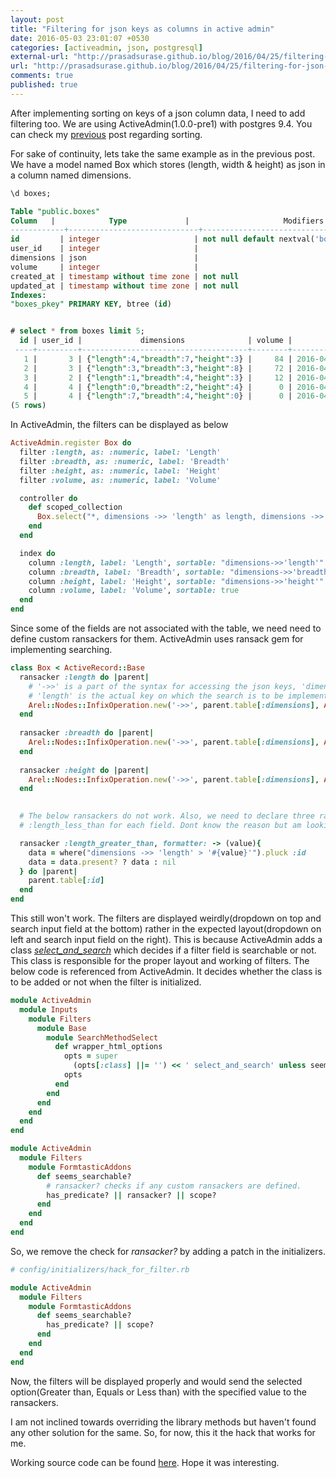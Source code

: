 ```yaml
---
layout: post
title: "Filtering for json keys as columns in active admin"
date: 2016-05-03 23:01:07 +0530
categories: [activeadmin, json, postgresql]
external-url: "http://prasadsurase.github.io/blog/2016/04/25/filtering-for-json-keys-as-columns/"
url: "http://prasadsurase.github.io/blog/2016/04/25/filtering-for-json-keys-as-columns/"
comments: true
published: true
---
```


After implementing sorting on keys of a json column data, I need to add filtering too. We are using 
ActiveAdmin(1.0.0-pre1) with postgres 9.4. You can check my 
[previous](http://prasadsurase.github.io/blog/2016/04/25/sorting-for-json-keys-as-columns/) post regarding sorting. 

For sake of continuity, lets take the same example as in the previous post. We have a model named Box which 
stores (length, width & height) as json in a column named dimensions.

```sql
\d boxes;

Table "public.boxes"
Column   |            Type             |                     Modifiers                      
------------+-----------------------------+----------------------------------------------------
id         | integer                     | not null default nextval('boxes_id_seq'::regclass)
user_id    | integer                     | 
dimensions | json                        | 
volume     | integer                     | 
created_at | timestamp without time zone | not null
updated_at | timestamp without time zone | not null
Indexes:
"boxes_pkey" PRIMARY KEY, btree (id)


# select * from boxes limit 5;
  id | user_id |             dimensions              | volume |         created_at         |         updated_at         
 ----+---------+-------------------------------------+--------+----------------------------+----------------------------
   1 |       3 | {"length":4,"breadth":7,"height":3} |     84 | 2016-04-19 18:24:54.281761 | 2016-04-19 18:30:21.885756
   2 |       3 | {"length":3,"breadth":3,"height":8} |     72 | 2016-04-19 18:24:54.28487  | 2016-04-19 18:30:21.904715
   3 |       2 | {"length":1,"breadth":4,"height":3} |     12 | 2016-04-19 18:24:54.287235 | 2016-04-19 18:30:21.911726
   4 |       4 | {"length":0,"breadth":2,"height":4} |      0 | 2016-04-19 18:24:54.289777 | 2016-04-19 18:30:21.917753
   5 |       4 | {"length":7,"breadth":4,"height":0} |      0 | 2016-04-19 18:24:54.292116 | 2016-04-19 18:30:21.924538
(5 rows)
```

In ActiveAdmin, the filters can be displayed as below

```ruby
ActiveAdmin.register Box do
  filter :length, as: :numeric, label: 'Length'
  filter :breadth, as: :numeric, label: 'Breadth'
  filter :height, as: :numeric, label: 'Height'
  filter :volume, as: :numeric, label: 'Volume'

  controller do
    def scoped_collection
      Box.select("*, dimensions ->> 'length' as length, dimensions ->> 'breadth' as breadth, dimensions ->> 'height' as height")
    end
  end

  index do
    column :length, label: 'Length', sortable: "dimensions->>'length'"
    column :breadth, label: 'Breadth', sortable: "dimensions->>'breadth'"
    column :height, label: 'Height', sortable: "dimensions->>'height'"
    column :volume, label: 'Volume', sortable: true
  end
end
```

Since some of the fields are not associated with the table, we need need to define custom ransackers for them. 
ActiveAdmin uses ransack gem for implementing searching.

```ruby
class Box < ActiveRecord::Base
  ransacker :length do |parent|
    # '->>' is a part of the syntax for accessing the json keys, 'dimensions' the column name and 
    # 'length' is the actual key on which the search is to be implemented.
    Arel::Nodes::InfixOperation.new('->>', parent.table[:dimensions], Arel::Nodes.build_quoted('length'))
  end
  
  ransacker :breadth do |parent|
    Arel::Nodes::InfixOperation.new('->>', parent.table[:dimensions], Arel::Nodes.build_quoted('breadth'))
  end
  
  ransacker :height do |parent|
    Arel::Nodes::InfixOperation.new('->>', parent.table[:dimensions], Arel::Nodes.build_quoted('height'))
  end
  

  # The below ransackers do not work. Also, we need to declare three ransackers :length_equals, :length_greater_than & 
  # :length_less_than for each field. Dont know the reason but am looking into it.

  ransacker :length_greater_than, formatter: -> (value){
    data = where("dimensions ->> 'length' > '#{value}'").pluck :id
    data = data.present? ? data : nil
  } do |parent|
    parent.table[:id]
  end
end
```

This still won't work. The filters are displayed weirdly(dropdown on top and search input field at the bottom) rather in 
the expected layout(dropdown on left and search input field on the right). This is because ActiveAdmin adds a class 
[*select_and_search*](https://github.com/activeadmin/activeadmin/blob/master/lib/active_admin/inputs/filters/base/search_method_select.rb#L34) which decides if a filter field is searchable or not. This class is responsible for the proper 
layout and working of filters. The below code is referenced from ActiveAdmin. It decides whether the class is to be 
added or not when the filter is initialized.

```ruby
module ActiveAdmin
  module Inputs
    module Filters
      module Base
        module SearchMethodSelect
          def wrapper_html_options
            opts = super
              (opts[:class] ||= '') << ' select_and_search' unless seems_searchable?
            opts
          end
        end
      end
    end
  end
end

module ActiveAdmin                                                                                                                                        
  module Filters
    module FormtasticAddons
      def seems_searchable?
        # ransacker? checks if any custom ransackers are defined. 
        has_predicate? || ransacker? || scope?
      end
    end
  end
end
```

So, we remove the check for *ransacker?* by adding a patch in the initializers.

```ruby
# config/initializers/hack_for_filter.rb

module ActiveAdmin                                                                                                                                        
  module Filters
    module FormtasticAddons
      def seems_searchable?
        has_predicate? || scope?
      end
    end
  end
end
```

Now, the filters will be displayed properly and would send the selected option(Greater than, Equals or Less than) with 
the specified value to the ransackers.

I am not inclined towards overriding the library methods but haven't found any other solution for the same. So, for now, 
this it the hack that works for me.

Working source code can be found [here](https://github.com/prasadsurase/active_admin_with_json_field). Hope it was interesting.
